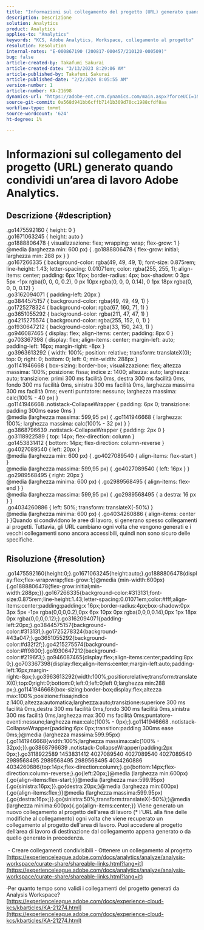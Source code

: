 ```yaml
---
title: "Informazioni sul collegamento del progetto (URL) generato quando condividi un’area di lavoro Adobe Analytics."
description: Descrizione
solution: Analytics
product: Analytics
applies-to: "Analytics"
keywords: "KCS, Adobe Analytics, Workspace, collegamento al progetto"
resolution: Resolution
internal-notes: "E-000867190 (200817-000457/210120-000509)"
bug: false
article-created-by: Takafumi Sakurai
article-created-date: "3/13/2023 8:29:06 AM"
article-published-by: Takafumi Sakurai
article-published-date: "2/2/2024 8:05:55 AM"
version-number: 1
article-number: KA-21698
dynamics-url: "https://adobe-ent.crm.dynamics.com/main.aspx?forceUCI=1&pagetype=entityrecord&etn=knowledgearticle&id=206da01a-79c1-ed11-83ff-6045bd006268"
source-git-commit: 0a568d941bb6cffb7141b309d70cc1988cfdf8aa
workflow-type: tm+mt
source-wordcount: '624'
ht-degree: 1%

---
```


# Informazioni sul collegamento del progetto (URL) generato quando condividi un’area di lavoro Adobe Analytics.

## Descrizione {#description}

.go1475592160 { height: 0 }<br>.go1671063245 { height: auto }<br>.go1888806478 { visualizzazione: flex; wrapping: wrap; flex-grow: 1 }<br>@media (larghezza min: 600 px) { .go1888806478 { flex-grow: initial; larghezza min: 288 px } }<br>.go167266335 { background-color: rgba(49, 49, 49, 1); font-size: 0.875rem; line-height: 1.43; letter-spacing: 0.01071em; color: rgba(255, 255, 1); align-items: center; padding: 6px 16px; border-radius: 4px; box-shadow: 0 3px 5px -1px rgba(0, 0, 0, 0.2), 0 px 10px rgba(0, 0, 0, 0.14), 0 1px 18px rgba(0, 0, 0, 0.12) }<br>.go3162094071 { padding-left: 20px }<br>.go3844575157 { background-color: rgba(49, 49, 49, 1) }<br>.go1725278324 { background-color: rgba(67, 160, 71, 1) }<br>.go3651055292 { background-color: rgba(211, 47, 47, 1) }<br>.go4215275574 { background-color: rgba(255, 152, 0, 1) }<br>.go1930647212 { background-color: rgba(33, 150, 243, 1) }<br>.go946087465 { display: flex; align-items: center; padding: 8px 0 }<br>.go703367398 { display: flex; align-items: center; margin-left: auto; padding-left: 16px; margin-right: -8px }<br>.go3963613292 { width: 100%; position: relative; transform: translateX(0); top: 0; right: 0; bottom: 0; left: 0; min-width: 288px }<br>.go1141946668 { box-sizing: border-box; visualizzazione: flex; altezza massima: 100%; posizione: fissa; indice z: 1400; altezza: auto; larghezza: auto; transizione: primi 300 ms facilità 0ms, destra 300 ms facilità 0ms, fondo 300 ms facilità 0ms, sinistra 300 ms facilità 0ms, larghezza massima 300 ms facilità 0ms; eventi puntatore: nessuno; larghezza massima: calc(100% - 40 px) }<br>.go1141946668 .notistack-CollapseWrapper { padding: 6px 0; transizione: padding 300ms ease 0ms }<br>@media (larghezza massima: 599,95 px) { .go1141946668 { larghezza: 100%; larghezza massima: calc(100% - 32 px) } }<br>.go3868796639 .notistack-CollapseWrapper { padding: 2px 0 }<br>.go3118922589 { top: 14px; flex-direction: column }<br>.go1453831412 { bottom: 14px; flex-direction: column-reverse }<br>.go4027089540 { left: 20px }<br>@media (larghezza min: 600 px) { .go4027089540 { align-items: flex-start } }<br>@media (larghezza massima: 599,95 px) { .go4027089540 { left: 16px } }<br>.go2989568495 { right: 20px }<br>@media (larghezza minima: 600 px) { .go2989568495 { align-items: flex-end } }<br>@media (larghezza massima: 599,95 px) { .go2989568495 { a destra: 16 px } }<br>.go4034260886 { left: 50%; transform: translateX(-50%) }<br>@media (larghezza minima: 600 px) { .go4034260886 { align-items: center } }Quando si condividono le aree di lavoro, si generano spesso collegamenti ai progetti. Tuttavia, gli URL cambiano ogni volta che vengono generati e i vecchi collegamenti sono ancora accessibili, quindi non sono sicuro delle specifiche.

## Risoluzione {#resolution}

.go1475592160{height:0;}.go1671063245{height:auto;}.go1888806478{display:flex;flex-wrap:wrap;flex-grow:1;}@media (min-width:600px){.go1888806478{flex-grow:initial;min-width:288px;}}.go167266335{background-color:#313131;font-size:0.875rem;line-height:1.43;letter-spacing:0.01071em;color:#fff;align-items:center;padding:padding:x 16px;border-radius:4px;box-shadow:0px 3px 5px -1px rgba(0,0,0,0.2),0px 6px 10px 0px rgba(0,0,0,0.14),0px 1px 18px 0px rgba(0,0,0,0.12);}.go3162094071{padding-left:20px;}.go3844575157{background-color:#313131;}.go1725278324{background-#43a047;}.go3651055292{background-color:#d32f2f;}.go4215275574{background-color:#ff9800;}.go1930647212{background-color:#2196f3;}.go946087465{display:flex;align-items:center;padding:8px 0;}.go703367398{display:flex;align-items:center;margin-left:auto;padding-left:16px;margin-right:-8px;}.go3963613292{width:100%;position:relative;transform:translateX(0);top:0;right:0;bottom:0;left:0;left:0;left 0;larghezza min:288 px;}.go1141946668{box-sizing:border-box;display:flex;altezza max:100%;posizione:fissa;indice z:1400;altezza:automatica;larghezza:auto;transizione:superiore 300 ms facilità 0ms,destra 300 ms facilità 0ms,fondo 300 ms facilità 0ms,sinistra 300 ms facilità 0ms,larghezza max 300 ms facilità 0ms;puntatore-eventi:nessuno;larghezza max:calc(100% - 0px);}.go1141946668 .notistack-CollapseWrapper{padding:6px 0px;transition:padding 300ms ease 0ms;}@media (larghezza massima:599.95px){.go1141946668{width:100%;larghezza massima:calc(100% - 32px);}}.go3868796639 .notistack-CollapseWrapper{padding:2px 0px;}.go3118922589 1453831412 4027089540 4027089540 4027089540 2989568495 2989568495 2989568495 4034260886 4034260886{top:14px;flex-direction:column;}.go{bottom:14px;flex-direction:column-reverse;}.go{left:20px;}@media (larghezza min:600px){.go{align-items:flex-start;}}@media (larghezza max:599.95px){.go{sinistra:16px;}}.go{destra:20px;}@media (larghezza min:600px){.go{align-items:flex;}}@media (larghezza massima:599.95px){.go{destra:16px;}}.go{sinistra:50%;transform:translateX(-50%);}@media (larghezza minima:600px){.go{align-items:center;}} Viene generato un nuovo collegamento al progetto dell&#39;area di lavoro (\* l&#39;URL alla fine delle modifiche al collegamento) ogni volta che viene recuperato un collegamento al progetto dell&#39;area di lavoro. Puoi accedere al progetto dell’area di lavoro di destinazione dal collegamento appena generato o da quello generato in precedenza.

・Creare collegamenti condivisibili - Ottenere un collegamento al progetto
[https://experienceleague.adobe.com/docs/analytics/analyze/analysis-workspace/curate-share/shareable-links.html?lang=it](https://experienceleague.adobe.com/docs/analytics/analyze/analysis-workspace/curate-share/shareable-links.html?lang=it)

·Per quanto tempo sono validi i collegamenti del progetto generati da Analysis Workspace?
[https://experienceleague.adobe.com/docs/experience-cloud-kcs/kbarticles/KA-21274.html](https://experienceleague.adobe.com/docs/experience-cloud-kcs/kbarticles/KA-21274.html)
